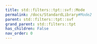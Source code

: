 ```yaml
---
title: std::filters::tpt::svf::Mode
permalink: /docs/StandardLibrary#Mode2
parent: std::filters::tpt::svf
grand_parent: std::filters::tpt
has_children: False
nav_order: 0
---
```

